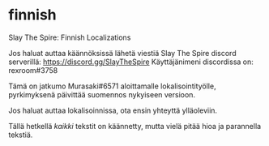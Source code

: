 # finnish
Slay The Spire: Finnish Localizations

Jos haluat auttaa käännöksissä lähetä viestiä Slay The Spire discord serverillä: https://discord.gg/SlayTheSpire
Käyttäjänimeni discordissa on: rexroom#3758

Tämä on jatkumo Murasaki#6571 aloittamalle lokalisointityölle, pyrkimyksenä päivittää suomennos nykyiseen versioon.

Jos haluat auttaa lokalisoinnissa, ota ensin yhteyttä ylläoleviin.

Tällä hetkellä *kaikki* tekstit on käännetty, mutta vielä pitää hioa ja parannella tekstiä.
